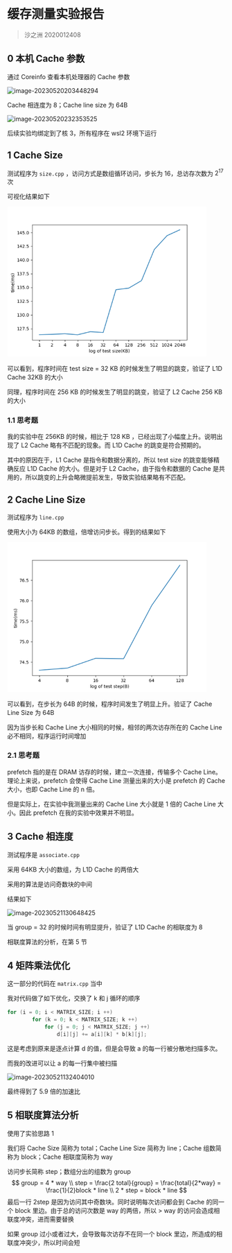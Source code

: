 # 缓存测量实验报告

> 沙之洲 2020012408

## 0 本机 Cache 参数

通过 Coreinfo 查看本机处理器的 Cache 参数

![image-20230520203448294](C:\Users\James\AppData\Roaming\Typora\typora-user-images\image-20230520203448294.png)

Cache 相连度为 8；Cache line size 为 64B

![image-20230520232353525](C:\Users\James\AppData\Roaming\Typora\typora-user-images\image-20230520232353525.png)

后续实验均绑定到了核 3，所有程序在 wsl2 环境下运行


## 1 Cache Size

测试程序为 `size.cpp` ，访问方式是数组循环访问，步长为 16，总访存次数为 $2^{17}$ 次

可视化结果如下

<img src="./img/cache_size.png" style="zoom:72%;" />

可以看到，程序时间在 test size = 32 KB 的时候发生了明显的跳变，验证了 L1D Cache 32KB 的大小

同理，程序时间在 256 KB 的时候发生了明显的跳变，验证了 L2 Cache 256 KB 的大小

### 1.1 思考题

我的实验中在 256KB 的时候，相比于 128 KB ，已经出现了小幅度上升。说明出现了 L2 Cache 略有不匹配的现象。而 L1D Cache 的跳变是符合预期的。

其中的原因在于，L1 Cache 是指令和数据分离的，所以 test size 的跳变能够精确反应 L1D Cache 的大小。但是对于 L2 Cache，由于指令和数据的 Cache 是共用的，所以跳变的上升会略微提前发生，导致实验结果略有不匹配。


## 2 Cache Line Size 

测试程序为 `line.cpp` 

使用大小为 64KB 的数组，倍增访问步长。得到的结果如下

<img src="./img/line.png" style="zoom:72%;" />

可以看到，在步长为 64B 的时候，程序时间发生了明显上升。验证了 Cache Line Size 为 64B

因为当步长和 Cache Line 大小相同的时候，相邻的两次访存所在的 Cache Line 必不相同，程序运行时间增加

### 2.1 思考题

prefetch 指的是在 DRAM 访存的时候，建立一次连接，传输多个 Cache Line。理论上来说，prefetch 会使得 Cache Line 测量出来的大小是 prefetch 的 Cache 大小，也即 Cache Line 的 n 倍。

但是实际上，在实验中我测量出来的 Cache Line 大小就是 1 倍的 Cache Line 大小。因此 prefetch 在我的实验中效果并不明显。


## 3 Cache 相连度

测试程序是 `associate.cpp` 

采用 64KB 大小的数组，为 L1D Cache 的两倍大

采用的算法是访问奇数块的中间

结果如下

![image-20230521130648425](C:\Users\James\AppData\Roaming\Typora\typora-user-images\image-20230521130648425.png)

当 group = 32 的时候时间有明显提升，验证了 L1D Cache 的相联度为 8

相联度算法的分析，在第 5 节

## 4 矩阵乘法优化

这一部分的代码在 `matrix.cpp` 当中

我对代码做了如下优化，交换了 k 和 j 循环的顺序

```c++
for (i = 0; i < MATRIX_SIZE; i ++)
        for (k = 0; k < MATRIX_SIZE; k ++)
            for (j = 0; j < MATRIX_SIZE; j ++)
                d[i][j] += a[i][k] * b[k][j];
```

这是考虑到原来是逐点计算 d 的值，但是会导致 a 的每一行被分散地扫描多次。

而我的改进可以让 a 的每一行集中被扫描

![image-20230521132404010](C:\Users\James\AppData\Roaming\Typora\typora-user-images\image-20230521132404010.png)

最终得到了 5.9 倍的加速比

## 5 相联度算法分析

使用了实验思路 1

我们将 Cache Size 简称为 total；Cache Line Size 简称为 line；Cache 组数简称为 block；Cache 相联度简称为 way

访问步长简称 step；数组分出的组数为 group
$$
group = 4 * way \\
step = \frac{2 total}{group} = \frac{total}{2*way} = \frac{1}{2}block * line \\
2 * step = block * line
$$
最后一行 2step 是因为访问其中奇数块。同时说明每次访问都会到 Cache 的同一个 block 里边。由于总的访问次数是 way 的两倍，所以 > way 的访问会造成相联度冲突，进而需要替换

如果 group 过小或者过大，会导致每次访存不在同一个 block 里边，所造成的相联度冲突少，所以时间会短



